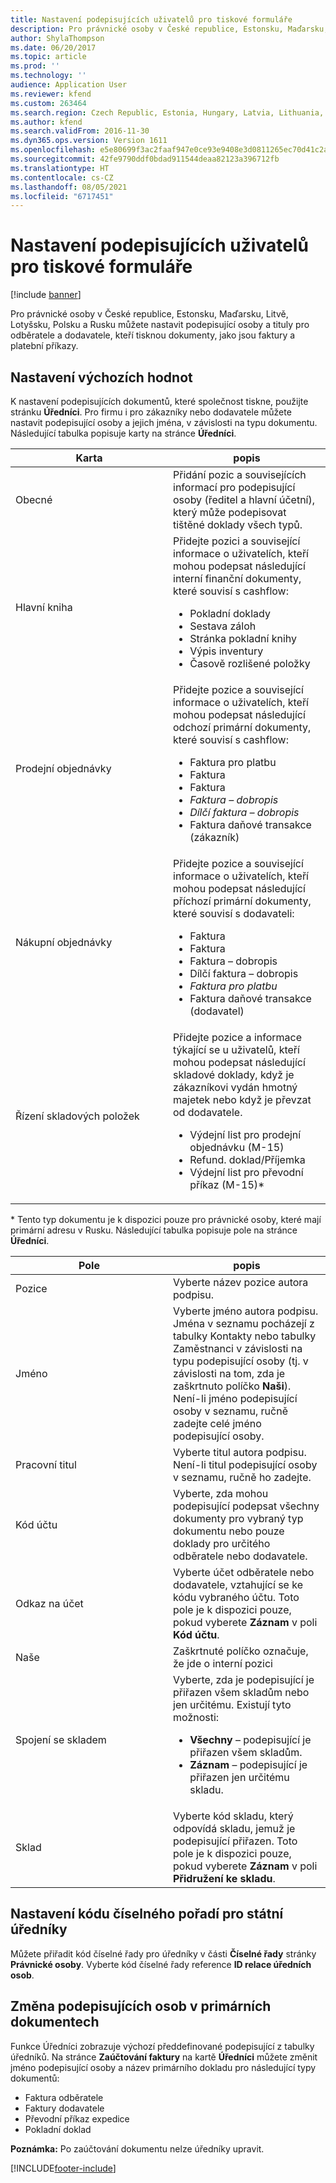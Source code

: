 ```yaml
---
title: Nastavení podepisujících uživatelů pro tiskové formuláře
description: Pro právnické osoby v České republice, Estonsku, Maďarsku, Litvě, Lotyšsku, Polsku a Rusku můžete nastavit podepisující osoby a tituly pro odběratele a dodavatele, kteří tisknou dokumenty, jako jsou faktury a platební příkazy.
author: ShylaThompson
ms.date: 06/20/2017
ms.topic: article
ms.prod: ''
ms.technology: ''
audience: Application User
ms.reviewer: kfend
ms.custom: 263464
ms.search.region: Czech Republic, Estonia, Hungary, Latvia, Lithuania, Poland, Russia
ms.author: kfend
ms.search.validFrom: 2016-11-30
ms.dyn365.ops.version: Version 1611
ms.openlocfilehash: e5e80699f3ac2faaf947e0ce93e9408e3d0811265ec70d41c2a8b93e0f0d358a
ms.sourcegitcommit: 42fe9790ddf0bdad911544deaa82123a396712fb
ms.translationtype: HT
ms.contentlocale: cs-CZ
ms.lasthandoff: 08/05/2021
ms.locfileid: "6717451"
---
```

# <a name="set-up-signers-for-print-forms"></a>Nastavení podepisujících uživatelů pro tiskové formuláře

[!include [banner](../includes/banner.md)]

Pro právnické osoby v České republice, Estonsku, Maďarsku, Litvě, Lotyšsku, Polsku a Rusku můžete nastavit podepisující osoby a tituly pro odběratele a dodavatele, kteří tisknou dokumenty, jako jsou faktury a platební příkazy.

## <a name="set-up-default-values"></a>Nastavení výchozích hodnot

K nastavení podepisujících dokumentů, které společnost tiskne, použijte stránku **Úředníci**. Pro firmu i pro zákazníky nebo dodavatele můžete nastavit podepisující osoby a jejich jména, v závislosti na typu dokumentu. Následující tabulka popisuje karty na stránce **Úředníci**.

<table>
<colgroup>
<col width="50%" />
<col width="50%" />
</colgroup>
<thead>
<tr class="header">
<th>Karta</th>
<th>popis</th>
</tr>
</thead>
<tbody>
<tr class="odd">
<td>Obecné</td>
<td>Přidání pozic a souvisejících informací pro podepisující osoby (ředitel a hlavní účetní), který může podepisovat tištěné doklady všech typů.</td>
</tr>
<tr class="even">
<td>Hlavní kniha</td>
<td>Přidejte pozici a související informace o uživatelích, kteří mohou podepsat následující interní finanční dokumenty, které souvisí s cashflow:
<ul>
<li>Pokladní doklady</li>
<li>Sestava záloh</li>
<li>Stránka pokladní knihy</li>
<li>Výpis inventury</li>
<li>Časově rozlišené položky<em></li>
</ul></td>
</tr>
<tr class="odd">
<td>Prodejní objednávky</td>
<td>Přidejte pozice a související informace o uživatelích, kteří mohou podepsat následující odchozí primární dokumenty, které souvisí s cashflow:
<ul>
<li>Faktura pro platbu</em></li>
<li>Faktura</li>
<li>Faktura<em></li>
<li>Faktura – dobropis</li>
<li>Dílčí faktura – dobropis</em></li>
<li>Faktura daňové transakce (zákazník)<em></li>
</ul></td>
</tr>
<tr class="even">
<td>Nákupní objednávky</td>
<td>Přidejte pozice a související informace o uživatelích, kteří mohou podepsat následující příchozí primární dokumenty, které souvisí s dodavateli:
<ul>
<li>Faktura</li>
<li>Faktura</em></li>
<li>Faktura – dobropis</li>
<li>Dílčí faktura – dobropis<em></li>
<li>Faktura pro platbu</em></li>
<li>Faktura daňové transakce (dodavatel)<em></li>
</ul></td>
</tr>
<tr class="odd">
<td>Řízení skladových položek</td>
<td>Přidejte pozice a informace týkající se u uživatelů, kteří mohou podepsat následující skladové doklady, když je zákazníkovi vydán hmotný majetek nebo když je převzat od dodavatele.
<ul>
<li>Výdejní list pro prodejní objednávku (M-15)</em></li>
<li>Refund. doklad/Příjemka</li>
<li>Výdejní list pro převodní příkaz (M-15)*</li>
</ul></td>
</tr>
</tbody>
</table>

\* Tento typ dokumentu je k dispozici pouze pro právnické osoby, které mají primární adresu v Rusku. Následující tabulka popisuje pole na stránce **Úředníci**.

<table>
<colgroup>
<col width="50%" />
<col width="50%" />
</colgroup>
<thead>
<tr class="header">
<th>Pole</th>
<th>popis</th>
</tr>
</thead>
<tbody>
<tr class="odd">
<td>Pozice</td>
<td>Vyberte název pozice autora podpisu.</td>
</tr>
<tr class="even">
<td>Jméno</td>
<td>Vyberte jméno autora podpisu. Jména v seznamu pocházejí z tabulky Kontakty nebo tabulky Zaměstnanci v závislosti na typu podepisující osoby (tj. v závislosti na tom, zda je zaškrtnuto políčko <strong>Naši</strong>). Není-li jméno podepisující osoby v seznamu, ručně zadejte celé jméno podepisující osoby.</td>
</tr>
<tr class="odd">
<td>Pracovní titul</td>
<td>Vyberte titul autora podpisu. Není-li titul podepisující osoby v seznamu, ručně ho zadejte.</td>
</tr>
<tr class="even">
<td>Kód účtu</td>
<td>Vyberte, zda mohou podepisující podepsat všechny dokumenty pro vybraný typ dokumentu nebo pouze doklady pro určitého odběratele nebo dodavatele.</td>
</tr>
<tr class="odd">
<td>Odkaz na účet</td>
<td>Vyberte účet odběratele nebo dodavatele, vztahující se ke kódu vybraného účtu. Toto pole je k dispozici pouze, pokud vyberete <strong>Záznam</strong> v poli <strong>Kód účtu</strong>.</td>
</tr>
<tr class="even">
<td>Naše</td>
<td>Zaškrtnuté políčko označuje, že jde o interní pozici</td>
</tr>
<tr class="odd">
<td>Spojení se skladem</td>
<td>Vyberte, zda je podepisující je přiřazen všem skladům nebo jen určitému. Existují tyto možnosti:
<ul>
<li><strong>Všechny</strong> – podepisující je přiřazen všem skladům.</li>
<li><strong>Záznam</strong> – podepisující je přiřazen jen určitému skladu.</li>
</ul></td>
</tr>
<tr class="even">
<td>Sklad</td>
<td>Vyberte kód skladu, který odpovídá skladu, jemuž je podepisující přiřazen. Toto pole je k dispozici pouze, pokud vyberete <strong>Záznam</strong> v poli <strong>Přidružení ke skladu</strong>.</td>
</tr>
</tbody>
</table>

## <a name="set-up-a-number-sequence-code-for-officials"></a>Nastavení kódu číselného pořadí pro státní úředníky
Můžete přiřadit kód číselné řady pro úředníky v části **Číselné řady** stránky **Právnické osoby**. Vyberte kód číselné řady reference **ID relace úředních osob**.

## <a name="modify-signers-in-primary-documents"></a>Změna podepisujících osob v primárních dokumentech
Funkce Úředníci zobrazuje výchozí předdefinované podepisující z tabulky úředníků. Na stránce **Zaúčtování faktury** na kartě **Úředníci** můžete změnit jméno podepisující osoby a název primárního dokladu pro následující typy dokumentů:

-   Faktura odběratele
-   Faktury dodavatele
-   Převodní příkaz expedice
-   Pokladní doklad

**Poznámka:** Po zaúčtování dokumentu nelze úředníky upravit.





[!INCLUDE[footer-include](../../includes/footer-banner.md)]